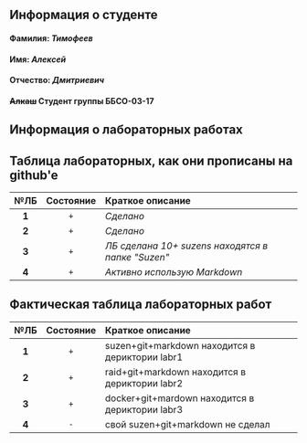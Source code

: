 ## Информация о студенте
#### **Фамилия:** *Тимофеев*
#### **Имя:** *Алексей*
#### **Отчество:** *Дмитриевич*

#### ~~Алкаш~~ Студент группы ББСО-03-17

## Информация о лабораторных работах

## Таблица лабораторных, как они прописаны на github'e

| **№ЛБ** | Состояние   | Краткое описание                                                |
|:-------:|:-----------:|:----------------------------------------------------------------|
| **1**   |   `+`       | *Сделано*                                                       |
| **2**   |    `+`      | *Сделано*                                                       |
| **3**   |    `+`      | *ЛБ сделана 10+ suzens находятся в папке "Suzen"*               |
| **4**   |   `+`       | *Активно использую Markdown*                                    |

## Фактическая таблица лабораторных работ

| **№ЛБ** | Состояние | Краткое описание                                |
|:-------:|:---------:|:------------------------------------------------|
| **1**   | `+`       | suzen+git+markdown находится в дериктории labr1 |
| **2**   | `+`       | raid+git+markdown находится в дериктории labr2  |
| **3**   | `+`       | docker+git+mardown находится в дериктории labr3 |
| **4**   | `-`       | свой suzen+git+markdown не сделал               |
